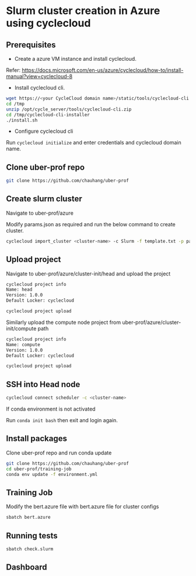 # Slurm cluster creation in Azure using cyclecloud

## Prerequisites

- Create a azure VM instance and install cyclecloud.

Refer: <https://docs.microsoft.com/en-us/azure/cyclecloud/how-to/install-manual?view=cyclecloud-8>

- Install cyclecloud cli.

```bash
wget https://<your CycleCloud domain name>/static/tools/cyclecloud-cli.zip
cd /tmp
unzip /opt/cycle_server/tools/cyclecloud-cli.zip
cd /tmp/cyclecloud-cli-installer
./install.sh
```

- Configure cyclecloud cli

Run `cyclecloud initialize` and enter credentials and cyclecloud domain name.

## Clone uber-prof repo

```bash
git clone https://github.com/chauhang/uber-prof
```

## Create slurm cluster

Navigate to uber-prof/azure

Modify params.json as required and run the below command to create cluster.

```bash
cyclecloud import_cluster <cluster-name> -c Slurm -f template.txt -p params.json
```

## Upload project

Navigate to uber-prof/azure/cluster-init/head and upload the project

```bash
cyclecloud project info
Name: head
Version: 1.0.0
Default Locker: cyclecloud

cyclecloud project upload
```

Similarly upload the compute node project from uber-prof/azure/cluster-init/compute path

```bash
cyclecloud project info
Name: compute
Version: 1.0.0
Default Locker: cyclecloud

cyclecloud project upload
```

## SSH into Head node

```bash
cyclecloud connect scheduler -c <cluster-name>
```

If conda environment is not activated

Run `conda init bash` then exit and login again.

## Install packages

Clone uber-prof repo and run conda update

```bash
git clone https://github.com/chauhang/uber-prof
cd uber-prof/training-job
conda env update -f environment.yml
```

## Training Job

Modify the bert.azure file with bert.azure file for cluster configs

```bash
sbatch bert.azure
```

## Running tests

```bash
sbatch check.slurm
```

## Dashboard

